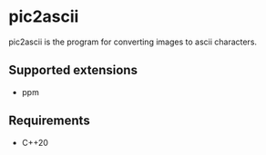 # pic2ascii

pic2ascii is the program for converting images to ascii characters.

## Supported extensions
- ppm

## Requirements
- C++20